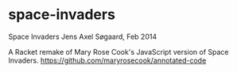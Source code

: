 # space-invaders
Space Invaders
Jens Axel Søgaard, Feb 2014

A Racket remake of Mary Rose Cook's JavaScript version of Space Invaders.
https://github.com/maryrosecook/annotated-code

